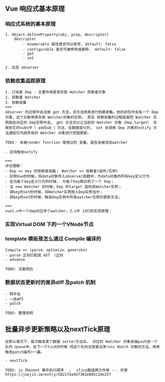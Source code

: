 ## Vue 响应式基本原理

### 响应式系统的基本原理
    1. Object.defineProperty(obj, prop, descriptor)
        descriptor
            - enumerable 属性是否可以枚举, default: false
            - configurable 是否可被修改或删除， default: false
            - get
            - set

    2. 实现 observer

### 依赖收集追踪原理
    1. 订阅者 Dep - 主要作用是来存放 Watcher 观察者对象
    2. 观察者 Watcher
    3. 依赖收集
    ===
    observer 的过程中会注册 get 方法，该方法用来进行依赖收集。他的闭包中会有一个 Dep 对象，这个对象用来存放 Watcher对象的实例。 其实 依赖收集的过程就是把 Watcher 实例放在对应的 Dep实例中去。 get 方法可以让当前的 Watcher 对象（Dep.target） 存放到它的subs中（ addSub ）方法，在数据变化时， set 会调用 Dep 对象的notify 方法通知它内部所有的 Watcher 对象进行视图更新。

    TODO： 未被render function 使用过的 变量，是否会被添加watcher

    - 定向触发notify

    ===
    评论理解：
    - Dep => key 的依赖者容器； Watcher => 依赖者(组件/实例)
    - 实例Vue的时候，将data对象传入observer函数中，为data对象的所有key定义行为
    - 在为每个key定义行为的时候， 为每个key都实例了一个 Dep；
    - 当 new Watcher 的时候，Dep 的target 指向该Watcher实例；
    - 调key的set的时候，将Watcher实例放入Dep实例当中；
    - 调key的set的时候，触发Dep实例中所有watcher实例的更新方法;

    ===
    vue1.x中一个dep对应多个watcher，2.x中 1对1的实现原理；

### 实现Virtual DOM 下的一个VNode节点

### template 模板是怎么通过 Compile 编译的
    Compile => (parse、optimize、generate)
    - parse 正则匹配成 AST （正则
    - advance

    TODO: 没看明白

### 数据状态更新时的差异diff 及patch 机制
    - 跨平台
    - 一些API
    - patch

    TODO: 整理说明

## 批量异步更新策略以及nextTick原理
    在默认情况下，每次触发某个数据 setter方法后， 对应的 Watcher 对象会被push进一个队列 queue中，在下一个tick的时候 将这个队列全部拿出来run( Watch 对象的方法，用来触发patch操作)一遍。

    - nextTick

    TODO: js 的event 事件执行顺序  ；  slice数组拷贝作用 --- 厉害 https://juejin.im/entry/58217da92f301e005c2de257